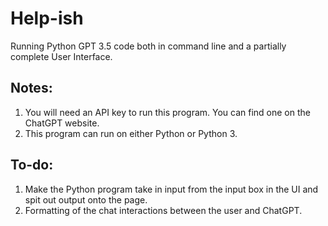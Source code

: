 # Help-ish

Running Python GPT 3.5 code both in command line and a partially complete User Interface.

## Notes:
1. You will need an API key to run this program. You can find one on the ChatGPT website.
2. This program can run on either Python or Python 3.

## To-do:

1. Make the Python program take in input from the input box in the UI and spit out output onto the page.
2. Formatting of the chat interactions between the user and ChatGPT.
